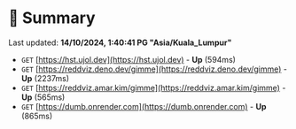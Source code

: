# 📖 Summary
Last updated: **14/10/2024, 1:40:41 PG "Asia/Kuala_Lumpur"**

- `GET` [https://hst.ujol.dev](https://hst.ujol.dev) - **Up** (594ms)
- `GET` [https://reddviz.deno.dev/gimme](https://reddviz.deno.dev/gimme) - **Up** (2237ms)
- `GET` [https://reddviz.amar.kim/gimme](https://reddviz.amar.kim/gimme) - **Up** (565ms)
- `GET` [https://dumb.onrender.com](https://dumb.onrender.com) - **Up** (865ms)
